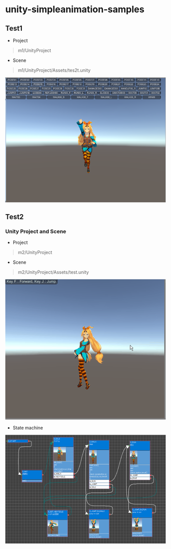 # unity-simpleanimation-samples

## Test1

* Project 
> m1/UnityProject

* Scene
> m1/UnityProject/Assets/tes2t.unity

<img src="https://github.com/NNNIC/unity-simpleanimation-samples/raw/master/test1.PNG" width=600 />


## Test2

### Unity Project and Scene

* Project 
> m2/UnityProject

* Scene
> m2/UnityProject/Assets/test.unity


<img src="https://github.com/NNNIC/unity-simpleanimation-samples/raw/master/test.gif" width=600 />


* State machine 

![](https://github.com/NNNIC/unity-simpleanimation-samples/raw/master/1.PNG)
